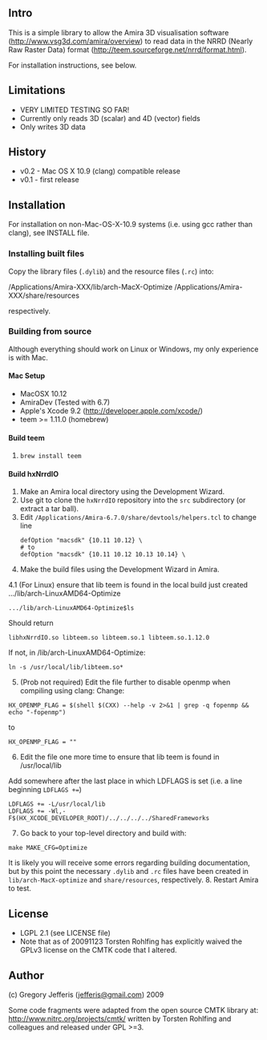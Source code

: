 ## Intro ##
This is a simple library to allow the Amira 3D visualisation software (http://www.vsg3d.com/amira/overview) to read data in the NRRD (Nearly Raw Raster Data) format (http://teem.sourceforge.net/nrrd/format.html).

For installation instructions, see below.

## Limitations ##
  * VERY LIMITED TESTING SO FAR!
  * Currently only reads 3D (scalar) and 4D (vector) fields
  * Only writes 3D data

## History ##
  * v0.2 - Mac OS X 10.9 (clang) compatible release
  * v0.1 - first release

## Installation ##
For installation on non-Mac-OS-X-10.9 systems (i.e. using gcc rather than clang), see INSTALL file.

### Installing built files ###
Copy the library files (``.dylib``) and the resource files (``.rc``) into:

  /Applications/Amira-XXX/lib/arch-MacX-Optimize
  /Applications/Amira-XXX/share/resources

respectively.

### Building from source ###
Although everything should work on Linux or Windows, my only experience is with Mac.

#### Mac Setup ####
  * MacOSX 10.12
  * AmiraDev (Tested with 6.7)
  * Apple's Xcode 9.2 (http://developer.apple.com/xcode/)
  * teem >= 1.11.0 (homebrew)

#### Build teem ####
1. `brew install teem`

#### Build hxNrrdIO ####
1. Make an Amira local directory using the Development Wizard.
2. Use git to clone the ``hxNrrdIO`` repository into the ``src`` subdirectory (or extract a tar ball).
3. Edit ``/Applications/Amira-6.7.0/share/devtools/helpers.tcl`` to change line
   ```
   defOption "macsdk" {10.11 10.12} \
   # to 
   defOption "macsdk" {10.11 10.12 10.13 10.14} \
   ```
4. Make the build files using the Development Wizard in Amira.

4.1 (For Linux) ensure that lib teem is found in the local build just created  .../lib/arch-LinuxAMD64-Optimize

```
.../lib/arch-LinuxAMD64-Optimize$ls
```
Should return
```
libhxNrrdIO.so libteem.so libteem.so.1 libteem.so.1.12.0
```
If not, in /lib/arch-LinuxAMD64-Optimize:
``` 
ln -s /usr/local/lib/libteem.so*
```

5. (Prob not required) Edit the file further to disable openmp when compiling using clang:
  Change:

  ```
  HX_OPENMP_FLAG = $(shell $(CXX) --help -v 2>&1 | grep -q fopenmp && echo "-fopenmp")
  ```

  to

  ```
  HX_OPENMP_FLAG = ""
  ```

6. Edit the file one more time to ensure that lib teem is found in /usr/local/lib
  
  Add somewhere after the last place in which LDFLAGS is set (i.e. a line beginning `LDFLAGS +=`)

  ```
  LDFLAGS += -L/usr/local/lib
  LDFLAGS += -Wl,-F$(HX_XCODE_DEVELOPER_ROOT)/../../../../SharedFrameworks
  ```

7. Go back to your top-level directory and build with:

  ```
  make MAKE_CFG=Optimize
  ```
  It is likely you will receive some errors regarding building documentation, but by this point the necessary ``.dylib`` and ``.rc`` files have been created in ``lib/arch-MacX-optimize`` and ``share/resources``, respectively.
8. Restart Amira to test.

## License ##
  * LGPL 2.1 (see LICENSE file)
  * Note that as of 20091123 Torsten Rohlfing has explicitly waived the GPLv3 license on the CMTK code that I altered.

## Author ##
(c) Gregory Jefferis (jefferis@gmail.com) 2009

Some code fragments were adapted from the open source CMTK library at:
  http://www.nitrc.org/projects/cmtk/
written by Torsten Rohlfing and colleagues and released under GPL >=3.
